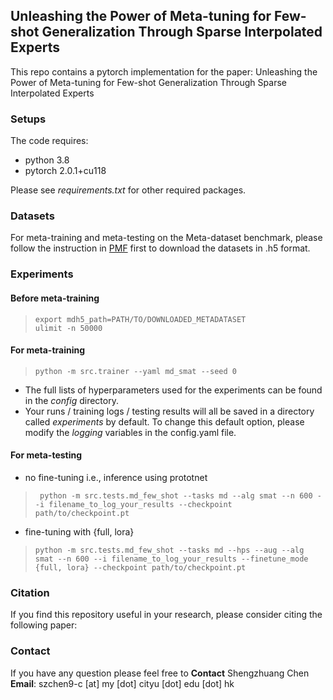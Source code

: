 

##  Unleashing the Power of Meta-tuning for Few-shot Generalization Through Sparse Interpolated Experts
This repo contains a pytorch implementation for the paper: Unleashing the Power of Meta-tuning for Few-shot Generalization Through Sparse Interpolated Experts
### Setups
The code requires:
- python 3.8
- pytorch 2.0.1+cu118

Please see *requirements.txt* for other required packages.

### Datasets

For meta-training and meta-testing on the Meta-dataset benchmark, please follow the instruction in [PMF](https://github.com/hushell/pmf_cvpr22?tab=readme-ov-file#meta-dataset) first to download the datasets in .h5 format.

### Experiments
#### Before meta-training
> `export mdh5_path=PATH/TO/DOWNLOADED_METADATASET`\
> `ulimit -n 50000` 
> 


#### For meta-training 
> 
> `python -m src.trainer --yaml md_smat --seed 0`

- The full lists of hyperparameters used for the experiments can be found in the *config* directory. 
- Your runs / training logs / testing results will all be saved in a directory called _experiments_ by default. To change this default option, please modify the _logging_ variables in the config.yaml file. 

#### For meta-testing 

- no fine-tuning i.e., inference using prototnet
>
> ` python -m src.tests.md_few_shot --tasks md --alg smat --n 600 --i filename_to_log_your_results --checkpoint path/to/checkpoint.pt`
>
- fine-tuning with {full, lora}
>
> `python -m src.tests.md_few_shot --tasks md --hps --aug --alg smat --n 600 --i filename_to_log_your_results --finetune_mode {full, lora} --checkpoint path/to/checkpoint.pt`
>


### Citation
If you find this repository useful in your research, please consider citing the following paper:


### Contact
If you have any question please feel free to **Contact** Shengzhuang Chen **Email**: szchen9-c [at] my [dot] cityu [dot] edu [dot] hk  